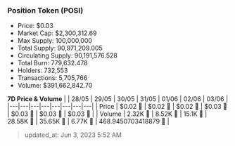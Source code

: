 
  ### Position Token (POSI)
  - Price: $0.03
  - Market Cap: $2,300,312.69
  - Max Supply: 100,000,000
  - Total Supply: 90,971,209.005
  - Circulating Supply: 90,191,576.528
  - Total Burn: 779,632.478
  - Holders: 732,553
  - Transactions: 5,705,766
  - Volume: $391,662,842.70

  **7D Price & Volume**
  | | 28&#x2F;05 | 29&#x2F;05 | 30&#x2F;05 | 31&#x2F;05 | 01&#x2F;06 | 02&#x2F;06 | 03&#x2F;06 |
  |---|---|---|---|---|---|---|---|
  | Price | $0.02 🔻 | $0.02 🔻 | $0.02 🚀 | $0.03 🚀 | $0.03 🔻 | $0.03 🚀 | $0.03 🔻 |
  | Volume | 2.32K 🔻 | 8.52K 🚀 | 15.1K 🚀 | 28.58K 🚀 | 35.65K 🚀 | 6.77K 🔻 | 468.9450703418879 🔻 |

  > updated_at: Jun 3, 2023 5:52 AM
